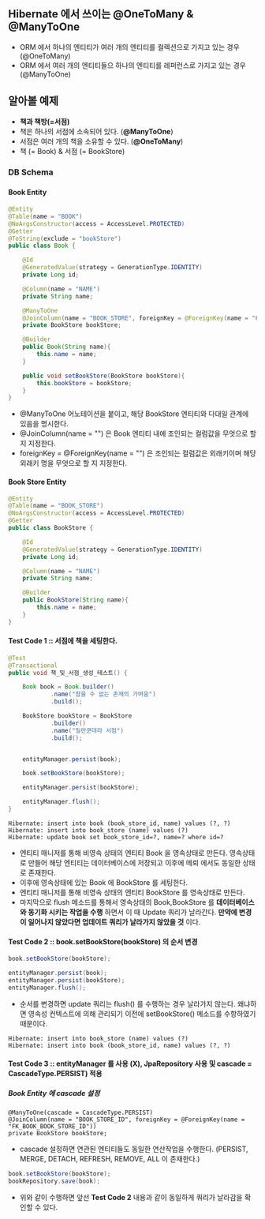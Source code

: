 ## Hibernate 에서 쓰이는 @OneToMany & @ManyToOne
- ORM 에서 하나의 엔티티가 여러 개의 엔티티를 컬렉션으로 가지고 있는 경우 (@OneToMany)
- ORM 에서 여러 개의 엔티티들으 하나의 엔티티를 레퍼런스로 가지고 있는 경우 (@ManyToOne)

## 알아볼 예제
- __책과 책방(=서점)__
- 책은 하나의 서점에 소속되어 있다. (__@ManyToOne__)
- 서점은 여러 개의 책을 소유할 수 있다. (__@OneToMany__)
- 책 (= Book) & 서점 (= BookStore)

### DB Schema


### 

#### Book Entity
```java
@Entity
@Table(name = "BOOK")
@NoArgsConstructor(access = AccessLevel.PROTECTED)
@Getter
@ToString(exclude = "bookStore")
public class Book {

    @Id
    @GeneratedValue(strategy = GenerationType.IDENTITY)
    private Long id;

    @Column(name = "NAME")
    private String name;

    @ManyToOne
    @JoinColumn(name = "BOOK_STORE", foreignKey = @ForeignKey(name = "FK_BOOK_STORE"))
    private BookStore bookStore;

    @Builder
    public Book(String name){
        this.name = name;
    }

    public void setBookStore(BookStore bookStore){
        this.bookStore = bookStore;
    }
}
```

- @ManyToOne 어노테이션을 붙이고, 해당 BookStore 엔티티와 다대일 관계에 있음을 명시한다.
- @JoinColumn(name = "") 은 Book 엔티티 내에 조인되는 컬럼값을 무엇으로 할 지 지정한다.
- foreignKey = @ForeignKey(name = "") 은 조인되는 컬럼값은 외래키이며 해당 외래키 명을 무엇으로 할 지 지정한다.

#### Book Store Entity
```java
@Entity
@Table(name = "BOOK_STORE")
@NoArgsConstructor(access = AccessLevel.PROTECTED)
@Getter
public class BookStore {

    @Id
    @GeneratedValue(strategy = GenerationType.IDENTITY)
    private Long id;

    @Column(name = "NAME")
    private String name;

    @Builder
    public BookStore(String name){
        this.name = name;
    }
}
```


#### Test Code 1 :: 서점에 책을 세팅한다.
```java
@Test
@Transactional
public void 책_및_서점_생성_테스트() {

    Book book = Book.builder()
            .name("참을 수 없는 존재의 가벼움")
            .build();

    BookStore bookStore = BookStore
            .builder()
            .name("밀란쿤데라 서점")
            .build();


    entityManager.persist(book);

    book.setBookStore(bookStore);

    entityManager.persist(bookStore);

    entityManager.flush();
}
```

```
Hibernate: insert into book (book_store_id, name) values (?, ?)
Hibernate: insert into book_store (name) values (?)
Hibernate: update book set book_store_id=?, name=? where id=?
```

- 엔티티 매니저를 통해 비영속 상태의 엔티티 Book 을 영속상태로 만든다. 영속상태로 만들어 해당 엔티티는 데이터베이스에 저장되고 이후에 메뢰 에서도 동일한 상태로 존재한다.
- 이후에 영속상태에 있는 Book 에 BookStore 를 세팅한다.
- 엔티티 매니저를 통해 비영속 상태의 엔티티 BookStore 를 영속상태로 만든다.
- 마지막으로 flush 메소드를 통해서 영속상태의 Book,BookStore 를 __데이터베이스와 동기화 시키는 작업을 수행__ 하면서 이 때 Update 쿼리가 날라간다. __만약에 변경이 일어나지 않았다면 업데이트 쿼리가 날라가지 않았을 것__ 이다.


#### Test Code 2 :: book.setBookStore(bookStore) 의 순서 변경
```java
book.setBookStore(bookStore);

entityManager.persist(book);
entityManager.persist(bookStore);
entityManager.flush();
```

- 순서를 변경하면 update 쿼리는 flush() 를 수행하는 경우 날라가지 않는다. 왜냐하면 영속성 컨텍스트에 의해 관리되기 이전에 setBookStore() 메소드를 수항하였기 때문이다.

```
Hibernate: insert into book_store (name) values (?)
Hibernate: insert into book (book_store_id, name) values (?, ?)
```


#### Test Code 3 :: entityManager 를 사용 (X), JpaRepository 사용 및 cascade = CascadeType.PERSIST) 적용
##### Book Entity 에 cascade 설정
```
@ManyToOne(cascade = CascadeType.PERSIST)
@JoinColumn(name = "BOOK_STORE_ID", foreignKey = @ForeignKey(name = "FK_BOOK_BOOK_STORE_ID"))
private BookStore bookStore;
```

- cascade 설정하면 연관된 엔티티들도 동일한 연산작업을 수행한다. (PERSIST, MERGE, DETACH, REFRESH, REMOVE, ALL 이 존재한다.)

```java
book.setBookStore(bookStore);
bookRepository.save(book);
```

- 위와 같이 수행하면 앞선 __Test Code 2__ 내용과 같이 동일하게 쿼리가 날라감을 확인할 수 있다.
